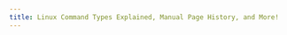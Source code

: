 ```yaml
---
title: Linux Command Types Explained, Manual Page History, and More!
---
```

<html lang="en">
<head>
    <meta charset="UTF-8">
    <meta name="viewport" content="width=device-width, initial-scale=1.0">
    <title>Comprehensive Linux Commands: Guide & History</title>
    <script src="https://cdn.tailwindcss.com"></script>
    <script src="https://cdn.jsdelivr.net/npm/chart.js"></script>
    <style>
        .chart-container { position: relative; width: 100%; max-width: 450px; margin-left: auto; margin-right: auto; height: 300px; max-height: 350px; }
        @media (min-width: 768px) { .chart-container { height: 350px; max-height: 400px;} }
        
        .content-scroll::-webkit-scrollbar { width: 8px; height: 8px; }
        .content-scroll::-webkit-scrollbar-track { background: #e5e7eb; /* gray-200 */ border-radius: 10px; }
        .content-scroll::-webkit-scrollbar-thumb { background: #9ca3af; /* gray-400 */ border-radius: 10px; }
        .content-scroll::-webkit-scrollbar-thumb:hover { background: #6b7280; /* gray-500 */ }

        .active-nav-item { background-color: #0ea5e9; /* sky-500 */ color: white !important; }
        .nav-item:hover { background-color: #38bdf8; /* sky-400 */ color: white !important; }
        
        .code-block { background-color: #1e293b; /* slate-800 */ color: #e2e8f0; /* slate-200 */ padding: 1rem; border-radius: 0.5rem; margin-bottom: 1rem; overflow-x: auto; position: relative; font-family: 'Courier New', Courier, monospace; font-size: 0.9em; }
        .code-block pre { margin: 0; white-space: pre-wrap; word-wrap: break-word; }
        .copy-button { position: absolute; top: 0.5rem; right: 0.5rem; background-color: #334155; /* slate-700 */ color: #cbd5e1; /* slate-300 */ border: none; padding: 0.3rem 0.6rem; border-radius: 0.25rem; cursor: pointer; font-size: 0.8rem; transition: background-color 0.2s; }
        .copy-button:hover { background-color: #475569; /* slate-600 */ }
        .copy-button .tooltip-text { visibility: hidden; width: 100px; background-color: #0f172a; /* slate-900 */ color: #fff; text-align: center; border-radius: 6px; padding: 5px 0; position: absolute; z-index: 1; bottom: 125%; left: 50%; margin-left: -50px; opacity: 0; transition: opacity 0.3s; font-size: 0.75rem; }
        .copy-button:hover .tooltip-text { visibility: visible; opacity: 1; }

        .table-container { overflow-x: auto; }
        table { width: 100%; border-collapse: collapse; margin-bottom: 1.5rem; margin-top:1rem; } 
        th, td { border: 1px solid #d1d5db; /* gray-300 */ padding: 0.75rem; text-align: left; }
        th { background-color: #f3f4f6; /* gray-100 */ font-weight: 600; }
        
        h1, h2, h3 { font-weight: 600; margin-bottom: 0.75rem; color: #1f2937; /* gray-800 */ }
        h1.page-title { font-size: 2rem; line-height: 2.25rem; margin-top: 0.5rem; margin-bottom: 1rem; text-align: center; }
        h2.section-title { font-size: 1.875rem; line-height: 2.25rem; margin-top: 2.5rem; border-bottom: 2px solid #0ea5e9; /* sky-500 */ padding-bottom: 0.5rem; } 
        h3.subsection-title { font-size: 1.5rem; line-height: 2rem; margin-top: 2rem; } 
        p { margin-bottom: 1rem; line-height: 1.6; }
        ul, ol { margin-left: 1.5rem; margin-bottom: 1rem; list-style-position: outside; }
        li { margin-bottom: 0.5rem; }
        .section-intro { font-style: italic; color: #4b5563; /* gray-600 */ margin-bottom: 1.5rem; border-left: 3px solid #38bdf8; /* sky-400 */ padding-left: 1rem; }

        .tab-button { padding: 0.5rem 1rem; margin-right: 0.5rem; border-radius: 0.375rem 0.375rem 0 0; background-color: #e5e7eb; /* gray-200 */ cursor: pointer; transition: background-color 0.2s; }
        .tab-button.active { background-color: #0ea5e9; /* sky-500 */ color: white; }
        .tab-content { border: 1px solid #d1d5db; /* gray-300 */ padding: 1rem; border-radius: 0 0.375rem 0.375rem 0.375rem; }

        .trivia-box { background-color: #e0f2fe; /* sky-100 */ border-left: 4px solid #0ea5e9; /* sky-500 */ padding: 1rem; margin-top: 1rem; margin-bottom: 1.5rem; border-radius: 0.25rem; }
        .trivia-box strong { color: #0369a1; /* sky-700 */ }
        .nav-separator { border-top: 1px solid #475569; /* slate-600 */ margin-top: 0.75rem; margin-bottom: 0.75rem; }
    </style>
</head>
<body class="bg-stone-100 text-stone-800 font-sans antialiased">
    <div class="flex flex-col md:flex-row min-h-screen">
        <nav class="md:w-72 bg-slate-800 text-slate-200 p-5 space-y-1 md:sticky md:top-0 md:h-screen overflow-y-auto content-scroll flex-shrink-0">
            <h1 class="text-xl font-bold text-white mb-4 border-b border-slate-600 pb-3">Linux Commands: Guide & History</h1>
            
            <p class="text-xs text-slate-400 uppercase font-semibold tracking-wider mb-1 mt-3">Interactive Guide</p>
            <a href="#guide-overview" class="nav-item block py-2.5 px-4 rounded transition duration-200 hover:bg-sky-400 hover:text-white">Guide Overview</a>
            <a href="#understanding-commands" class="nav-item block py-2.5 px-4 rounded transition duration-200 hover:bg-sky-400 hover:text-white">Understanding Commands</a>
            <a href="#general-techniques" class="nav-item block py-2.5 px-4 rounded transition duration-200 hover:bg-sky-400 hover:text-white">General Techniques</a>
            <div>
                <button class="nav-item w-full text-left py-2.5 px-4 rounded transition duration-200 hover:bg-sky-400 hover:text-white flex justify-between items-center" onclick="toggleSubmenu('shell-specific-submenu')">
                    Shell-Specific
                    <span id="shell-specific-arrow">&#9662;</span>
                </button>
                <div id="shell-specific-submenu" class="ml-4 mt-1 hidden space-y-1">
                    <a href="#bash-commands" class="nav-item block py-2 px-3 rounded transition duration-200 hover:bg-sky-400 hover:text-white text-sm">Bash</a>
                    <a href="#zsh-commands" class="nav-item block py-2 px-3 rounded transition duration-200 hover:bg-sky-400 hover:text-white text-sm">Zsh</a>
                    <a href="#fish-commands" class="nav-item block py-2 px-3 rounded transition duration-200 hover:bg-sky-400 hover:text-white text-sm">Fish</a>
                </div>
            </div>
            <a href="#advanced-strategies" class="nav-item block py-2.5 px-4 rounded transition duration-200 hover:bg-sky-400 hover:text-white">Advanced Strategies</a>
            <a href="#interactive-cheatsheet" class="nav-item block py-2.5 px-4 rounded transition duration-200 hover:bg-sky-400 hover:text-white">Interactive Cheatsheet</a>
            <a href="#quick-reference" class="nav-item block py-2.5 px-4 rounded transition duration-200 hover:bg-sky-400 hover:text-white">Quick Reference</a>
            <a href="#guide-summary-conclusion" class="nav-item block py-2.5 px-4 rounded transition duration-200 hover:bg-sky-400 hover:text-white">Guide Summary</a>

            <div class="nav-separator"></div>
            <p class="text-xs text-slate-400 uppercase font-semibold tracking-wider mb-1">Command History</p>
            <a href="#history-introduction" class="nav-item block py-2.5 px-4 rounded transition duration-200 hover:bg-sky-400 hover:text-white">History Introduction</a>
            <a href="#manuals-info" class="nav-item block py-2.5 px-4 rounded transition duration-200 hover:bg-sky-400 hover:text-white">Manuals & Info Systems</a>
            <a href="#unix-heritage" class="nav-item block py-2.5 px-4 rounded transition duration-200 hover:bg-sky-400 hover:text-white">UNIX Heritage & Coreutils</a>
            <a href="#command-evolution" class="nav-item block py-2.5 px-4 rounded transition duration-200 hover:bg-sky-400 hover:text-white">Evolution of Commands</a>
            <a href="#historical-perspective-conclusion" class="nav-item block py-2.5 px-4 rounded transition duration-200 hover:bg-sky-400 hover:text-white">Historical Perspective</a>
        </nav>

        <main class="flex-1 p-6 md:p-10 overflow-y-auto content-scroll" style="scroll-behavior: smooth;">
            <section id="guide-overview" class="content-section">
                <h1 class="page-title">Comprehensive Linux Command Guide & History</h1>
                <h2 class="section-title">Interactive Guide: Overview</h2>
                <p class="section-intro">This guide translates the comprehensive report on "Generating a List of Available Commands in Linux Environments" into an interactive experience. Explore the nuances of command types, discovery techniques across different shells, and advanced strategies for command enumeration. The goal is to provide a clear, navigable, and practical resource for understanding and listing commands in Linux.</p>
                <p>Navigating Linux commands can be complex due to the various forms they take: external executables, shell built-ins, aliases, and functions. This guide breaks down these concepts and provides methods to identify commands, whether you're a system administrator, developer, or curious user. Use the sidebar to navigate through different topics, from foundational understanding to shell-specific tools and advanced scripting. Later sections delve into the rich history of these commands.</p>
            </section>

            <section id="understanding-commands" class="content-section hidden">
                <h2 class="section-title">Understanding Command Types and Shell Resolution</h2>
                <p class="section-intro">Before diving into how to list commands, it's crucial to understand what constitutes a "command" in Linux and how your shell finds and executes it. This section covers the different types of commands and the order in which your shell searches for them.</p>
                
                <h3 class="subsection-title">A. Types of Commands</h3>
                <p>In a Linux shell environment, "commands" can be categorized as follows. Click on each type to learn more:</p>
                <div id="command-types-tabs" class="mb-4 mt-4"> 
                    <button class="tab-button active" onclick="showTab(event, 'external-cmds')">External Commands</button>
                    <button class="tab-button" onclick="showTab(event, 'builtins-cmds')">Shell Built-ins</button>
                    <button class="tab-button" onclick="showTab(event, 'functions-cmds')">Shell Functions</button>
                    <button class="tab-button" onclick="showTab(event, 'aliases-cmds')">Aliases</button>
                    <button class="tab-button" onclick="showTab(event, 'keywords-cmds')">Shell Keywords</button>
                </div>

                <div id="external-cmds" class="tab-content">
                    <h4>External Commands (Executables)</h4>
                    <p>These are programs stored as files on the disk, typically located in directories specified in the <code>PATH</code> environment variable (e.g., <code>/bin</code>, <code>/usr/bin</code>). They are independent of the shell. Examples include <code>ls</code>, <code>grep</code>, and <code>find</code>.</p>
                </div>
                <div id="builtins-cmds" class="tab-content hidden">
                    <h4>Shell Built-ins</h4>
                    <p>These commands are part of the shell program itself and do not exist as separate executable files. They are executed directly by the shell, often for performance or because they need to manipulate the shell's internal state (e.g., <code>cd</code>, <code>echo</code>, <code>export</code>).</p>
                </div>
                <div id="functions-cmds" class="tab-content hidden">
                    <h4>Shell Functions</h4>
                    <p>Users can define sequences of commands as functions within the shell. These functions are stored in the shell's memory and can be invoked like regular commands.</p>
                </div>
                <div id="aliases-cmds" class="tab-content hidden">
                    <h4>Aliases</h4>
                    <p>These are user-defined shortcuts for longer commands. When an alias is invoked, the shell replaces it with its defined command string (e.g., aliasing <code>ll</code> to <code>ls -alF</code>).</p>
                </div>
                <div id="keywords-cmds" class="tab-content hidden">
                    <h4>Shell Keywords</h4>
                    <p>These are reserved words with special meaning to the shell, forming the syntax of scripts and commands (e.g., <code>if</code>, <code>for</code>, <code>while</code>, <code>do</code>). While not commands in the executable sense, they are part of the shell's recognized vocabulary.</p>
                </div>

                <h3 class="subsection-title mt-6">Command Types Coverage (Approximate Report Emphasis)</h3>
                <p>The following chart visualizes the approximate emphasis given to different command types within the source report, helping to understand their relative importance in the context of command listing.</p>
                <div class="chart-container my-6">
                    <canvas id="commandTypesChart"></canvas>
                </div>

                <h3 class="subsection-title">B. The Shell's Command Search Order (Precedence)</h3>
                <p>When you enter a command, the shell follows a specific order to determine what to execute. This hierarchy is crucial because a name like <code>ls</code> could be an alias, a function, or an external command.</p>
                <ol class="list-decimal space-y-2 mt-4"> 
                    <li><strong>Aliases:</strong> Checked first. If an alias matches, it's substituted.</li>
                    <li><strong>Keywords (or Special Built-ins):</strong> Shell keywords (e.g., <code>if</code>, <code>for</code>) are recognized.</li>
                    <li><strong>Functions:</strong> User-defined or system-defined shell functions are checked.</li>
                    <li><strong>Built-ins:</strong> Regular shell built-in commands are considered.</li>
                    <li><strong>External Commands (via <code>PATH</code>):</strong> Finally, the shell searches directories in the <code>PATH</code> variable for an executable file.</li>
                </ol>
                <p class="mt-4">The <code>type</code> command (in Bash/Fish) or <code>whence</code> (in Zsh) can tell you how a specific name would be interpreted.</p>
            </section>

            <section id="general-techniques" class="content-section hidden">
                <h2 class="section-title">General Techniques for Listing Commands</h2>
                <p class="section-intro">These methods are broadly applicable across different Linux shells and primarily focus on discovering external executables and commands through system documentation.</p>

                <h3 class="subsection-title">A. Inspecting the <code>PATH</code> Environment Variable</h3>
                <p>The <code>PATH</code> variable lists directories the shell searches for external commands. You can display it with:</p>
                <div class="code-block mt-4 mb-4"> 
                    <button class="copy-button" onclick="copyCode(this, 'echo $PATH')"><span class="tooltip-text">Copy</span>📋</button>
                    <pre>echo $PATH</pre>
                </div>
                <p>Example output: <code>/usr/local/sbin:/usr/local/bin:/usr/sbin:/usr/bin:/sbin:/bin</code></p>
                <p class="mt-4">To list executables in these directories:</p>
                <h4 class="mt-4">1. Iterating and listing (Basic):</h4>
                <div class="code-block mt-2 mb-4"> 
                    <button class="copy-button" onclick="copyCode(this, 'IFS=:; for dir in $PATH; do ls -F \"$dir\"; done | grep \'\\*$\' | sed \'s/\\*$//\' | sort -u')"><span class="tooltip-text">Copy</span>📋</button>
                    <pre>IFS=: 
for dir in $PATH; do
  ls -F "$dir" 
done | grep '\\*$' | sed 's/\\*$//' | sort -u</pre>
                </div>
                <h4 class="mt-4">2. Using `find` for robust checking:</h4>
                <div class="code-block mt-2 mb-4"> 
                    <button class="copy-button" onclick="copyCode(this, 'IFS=:; for dir in $PATH; do find \"$dir\" -maxdepth 1 -type f -executable -print 2>/dev/null; done | sed \'s#.*/##\' | sort -u')"><span class="tooltip-text">Copy</span>📋</button>
                    <pre>IFS=:
for dir in $PATH; do
  find "$dir" -maxdepth 1 -type f -executable -print 2>/dev/null
done | sed 's#.*/##' | sort -u </pre>
                </div>
                <h4 class="mt-4">3. Concise `echo $PATH`, `tr`, `xargs`, `ls`:</h4>
                <div class="code-block mt-2 mb-4"> 
                    <button class="copy-button" onclick="copyCode(this, 'echo \"$PATH\" | tr \":\" \"\\n\" | xargs -I {} ls -1 {} 2>/dev/null | sort -u')"><span class="tooltip-text">Copy</span>📋</button>
                    <pre>echo "$PATH" | tr ":" "\n" | xargs -I {} ls -1 {} 2>/dev/null | sort -u</pre>
                </div>

                <h3 class="subsection-title">B. Using `apropos` and `man -k` for Semantic Search</h3>
                <p>If you know what a command does but not its name, use <code>apropos</code> or <code>man -k</code> to search man page descriptions:</p>
                <div class="code-block mt-4 mb-4"> 
                    <button class="copy-button" onclick="copyCode(this, 'apropos keyword\nman -k keyword')"><span class="tooltip-text">Copy</span>📋</button>
                    <pre>apropos keyword
# or
man -k keyword</pre>
                </div>
                <p>Example: <code>apropos "copy files"</code> might list <code>cp</code>, <code>scp</code>, <code>rsync</code>.</p>
            </section>
            
            <section id="bash-commands" class="content-section hidden">
                <h2 class="section-title">Bash (Bourne Again SHell) Commands</h2>
                <p class="section-intro">Bash offers several utilities for identifying different types of commands. This section details how to use tools like <code>compgen</code>, <code>help</code>, <code>alias</code>, and <code>type</code> to list and understand commands available in a Bash environment.</p>

                <h3 class="subsection-title">1. Using `compgen` for Versatile Listing</h3>
                <p>The <code>compgen</code> built-in is powerful for generating completion matches and listing shell entities:</p>
                <ul class="list-disc mt-4"> 
                    <li><code>compgen -c</code>: Lists all command names (executables, functions, built-ins).</li>
                    <li><code>compgen -a</code>: Lists all defined aliases.</li>
                    <li><code>compgen -b</code>: Lists shell built-in command names.</li>
                    <li><code>compgen -k</code>: Lists shell keyword names (e.g., <code>if</code>, <code>while</code>).</li>
                    <li><code>compgen -A function</code> (or <code>compgen -f</code>): Lists defined shell function names.</li>
                </ul>
                <div class="code-block mt-4 mb-4"> 
                    <button class="copy-button" onclick="copyCode(this, 'compgen -c  # All commands\ncompgen -b  # Built-ins\ncompgen -a  # Aliases\ncompgen -A function # Functions\ncompgen -k  # Keywords')"><span class="tooltip-text">Copy</span>📋</button>
                    <pre>compgen -c          # All commands (executables, functions, etc.)
compgen -b          # Built-ins
compgen -a          # Aliases
compgen -A function # Functions
compgen -k          # Keywords</pre>
                </div>
                <h4 class="mt-6">Bash `compgen` Options (Table 1 from report)</h4>
                <div class="table-container mt-2">
                    <table>
                        <thead>
                            <tr>
                                <th>Option</th>
                                <th>Description</th>
                                <th>Example Usage</th>
                            </tr>
                        </thead>
                        <tbody>
                            <tr><td><code>-c</code></td><td>All command names (executables, functions, etc.)</td><td><code>compgen -c</code></td></tr>
                            <tr><td><code>-a</code></td><td>Aliases</td><td><code>compgen -a</code></td></tr>
                            <tr><td><code>-b</code></td><td>Shell built-ins</td><td><code>compgen -b</code></td></tr>
                            <tr><td><code>-k</code></td><td>Shell keywords</td><td><code>compgen -k</code></td></tr>
                            <tr><td><code>-A function</code></td><td>Shell function names</td><td><code>compgen -A function</code></td></tr>
                            <tr><td><code>-f</code></td><td>Shell function names (alias for -A function)</td><td><code>compgen -f</code></td></tr>
                            <tr><td><code>-v</code></td><td>Shell variable names</td><td><code>compgen -v</code></td></tr>
                            <tr><td><code>-e</code></td><td>Exported shell variable names</td><td><code>compgen -e</code></td></tr>
                        </tbody>
                    </table>
                </div>

                <h3 class="subsection-title">2. Employing `help` for Built-in Command Details</h3>
                <p>The <code>help</code> command displays information about shell built-ins:</p>
                <div class="code-block mt-4 mb-4"> 
                    <button class="copy-button" onclick="copyCode(this, 'help -d \'*\'  # List all built-ins with short descriptions\nhelp printf   # Detailed info for printf')"><span class="tooltip-text">Copy</span>📋</button>
                    <pre>help -d '*'  # List all built-ins with short descriptions
help printf   # Detailed info for printf</pre>
                </div>

                <h3 class="subsection-title">3. Listing Aliases with the `alias` Command</h3>
                <p>To view all defined aliases:</p>
                <div class="code-block mt-4 mb-4"> 
                    <button class="copy-button" onclick="copyCode(this, 'alias     # Human-readable list\nalias -p  # Reusable format for scripting')"><span class="tooltip-text">Copy</span>📋</button>
                    <pre>alias     # Human-readable list
alias -p  # Reusable format for scripting</pre>
                </div>

                <h3 class="subsection-title">4. Identifying Command Types with `type`</h3>
                <p>The <code>type</code> command determines how Bash interprets a name:</p>
                <div class="code-block mt-4 mb-4"> 
                    <button class="copy-button" onclick="copyCode(this, 'type cd\ntype ls\ntype grep')"><span class="tooltip-text">Copy</span>📋</button>
                    <pre>type cd     # Example: cd is a shell builtin
type ls     # Example: ls is aliased to `ls --color=auto`
type grep   # Example: grep is /usr/bin/grep</pre>
                </div>
            </section>

            <section id="zsh-commands" class="content-section hidden">
                <h2 class="section-title">Zsh (Z Shell) Commands</h2>
                <p class="section-intro">Zsh provides powerful introspection capabilities, often offering more direct ways to list various command types. This section explores Zsh-specific commands like <code>whence</code>, <code>type</code>, and its handling of command arrays.</p>

                <h3 class="subsection-title">1. Comprehensive Listing with `whence` and `type`</h3>
                <ul class="list-disc mt-4"> 
                    <li><code>type -m '*'</code>: Lists all known command types with their type.</li>
                    <li><code>whence -wm '*'</code>: Lists names of all command types. Pipe to <code>sed 's/:[^:]*$//'</code> for names only.</li>
                </ul>
                <div class="code-block mt-4 mb-4"> 
                    <button class="copy-button" onclick="copyCode(this, 'type -m \'*\'\nwhence -wm \'*\' | sed \'s/:[^:]*$//\'')"><span class="tooltip-text">Copy</span>📋</button>
                    <pre>type -m '*'
whence -wm '*' | sed 's/:[^:]*$//'  # Names only</pre>
                </div>

                <h3 class="subsection-title">2. Listing External Commands</h3>
                <p>Zsh maintains a <code>$commands</code> array for external command paths:</p>
                <div class="code-block mt-4 mb-4"> 
                    <button class="copy-button" onclick="copyCode(this, 'print -rlo -- $commands:t | less')"><span class="tooltip-text">Copy</span>📋</button>
                    <pre>print -rlo -- $commands:t | less  # :t extracts basenames</pre>
                </div>

                <h3 class="subsection-title">3. Listing Aliases</h3>
                <div class="code-block mt-4 mb-4"> 
                    <button class="copy-button" onclick="copyCode(this, 'alias     # Human-readable list\nalias -L  # Machine-readable list')"><span class="tooltip-text">Copy</span>📋</button>
                    <pre>alias     # Human-readable list
alias -L  # Machine-readable list</pre>
                </div>

                <h3 class="subsection-title">4. Listing Functions</h3>
                <div class="code-block mt-4 mb-4"> 
                    <button class="copy-button" onclick="copyCode(this, 'functions  # Names and definitions\nprint -l ${(ok)functions} # Names only, alphabetized')"><span class="tooltip-text">Copy</span>📋</button>
                    <pre>functions                   # Names and definitions
print -l ${(ok)functions}  # Names only, alphabetized</pre>
                </div>
                 <h3 class="subsection-title">5. Listing Built-ins</h3>
                <p>Zsh built-ins can be identified using <code>whence -b</code> or by filtering the output of <code>type -m '*'</code>. The command <code>whence -c</code> will show built-ins along with other command types.</p>
            </section>

            <section id="fish-commands" class="content-section hidden">
                <h2 class="section-title">Fish (Friendly Interactive SHell) Commands</h2>
                <p class="section-intro">Fish shell emphasizes user-friendliness and has its own set of commands for introspection. It uses "abbreviations" for what other shells call "aliases." This section covers how to list commands, built-ins, functions, and abbreviations in Fish.</p>

                <h3 class="subsection-title">1. Listing Commands (Executables in `PATH`)</h3>
                <p>Iterate <code>$PATH</code> and check with <code>status --is-command</code>:</p>
                <div class="code-block mt-4 mb-4"> 
                    <button class="copy-button" onclick="copyCode(this, 'for dir in $PATH\n    for item in (ls $dir)\n        if status --is-command $item\n            echo $item\n        end\n    end\nend | sort -u')"><span class="tooltip-text">Copy</span>📋</button>
                    <pre>for dir in $PATH
    for item in (ls $dir)
        if status --is-command $item
            echo $item
        end
    end
end | sort -u</pre>
                </div>

                <h3 class="subsection-title">2. Listing Built-ins</h3>
                <div class="code-block mt-4 mb-4"> 
                    <button class="copy-button" onclick="copyCode(this, 'builtin -n  # or builtin --names')"><span class="tooltip-text">Copy</span>📋</button>
                    <pre>builtin -n  # or builtin --names</pre>
                </div>

                <h3 class="subsection-title">3. Listing Functions</h3>
                <div class="code-block mt-4 mb-4"> 
                    <button class="copy-button" onclick="copyCode(this, 'functions  # List names\nfunctions -D function_name # Show definition')"><span class="tooltip-text">Copy</span>📋</button>
                    <pre>functions                   # List names
functions -D function_name  # Show definition of a specific function</pre>
                </div>

                <h3 class="subsection-title">4. Listing Abbreviations (Fish's Aliases)</h3>
                <div class="code-block mt-4 mb-4"> 
                    <button class="copy-button" onclick="copyCode(this, 'abbr -l    # or abbr --list\nabbr --show # Show in reloadable format')"><span class="tooltip-text">Copy</span>📋</button>
                    <pre>abbr -l    # or abbr --list
abbr --show # Show in reloadable format</pre>
                </div>
            </section>

            <section id="advanced-strategies" class="content-section hidden">
                <h2 class="section-title">Advanced Strategies and Scripting</h2>
                <p class="section-intro">For a truly exhaustive list, especially for auditing or scripting purposes, you often need to combine multiple techniques. This section provides example scripts and discusses a holistic approach to command enumeration.</p>

                <h3 class="subsection-title">A. Combining Techniques for a Holistic View</h3>
                <p>A comprehensive approach involves:</p>
                <ol class="list-decimal mt-4"> 
                    <li>List executables from <code>PATH</code>.</li>
                    <li>List shell built-ins.</li>
                    <li>List defined aliases.</li>
                    <li>List defined shell functions.</li>
                    <li>Optionally, list shell keywords.</li>
                    <li>Combine and unique-sort the lists.</li>
                </ol>

                <h3 class="subsection-title">B. Example Scripts for Consolidated Command Lists</h3>
                <h4 class="mt-4">1. Bash Script Example:</h4>
                <div class="code-block mt-2 mb-4"> 
                    <button class="copy-button" onclick="copyCode(this, `#!/bin/bash\n# Script to list various types of available commands in Bash\n\necho \"--- External Commands (from PATH) ---\"\n(IFS=:; for dir in $PATH; do \\\n  find \"$dir\" -maxdepth 1 -type f -executable -print 2>/dev/null; \\\ndone | sed 's#.*/##' | sort -u)\necho \"\"\n\necho \"--- Shell Built-ins ---\"\ncompgen -b | sort\necho \"\"\n\necho \"--- Aliases ---\"\nalias -p | sed 's/alias \\([^=]*\\)=.*/\\1/' | sort\necho \"\"\n\necho \"--- Functions ---\"\ncompgen -A function | sort\necho \"\"\n\necho \"--- Keywords ---\"\ncompgen -k | sort\necho \"\"`)"><span class="tooltip-text">Copy</span>📋</button>
                    <pre>#!/bin/bash
# Script to list various types of available commands in Bash

echo "--- External Commands (from PATH) ---"
(IFS=:; for dir in $PATH; do \
  find "$dir" -maxdepth 1 -type f -executable -print 2>/dev/null; \
done | sed 's#.*/##' | sort -u)
echo ""

echo "--- Shell Built-ins ---"
compgen -b | sort
echo ""

echo "--- Aliases ---"
alias -p | sed 's/alias \([^=]*\)=.*/\\1/' | sort
echo ""

echo "--- Functions ---"
compgen -A function | sort
echo ""

echo "--- Keywords ---"
compgen -k | sort
echo ""</pre>
                </div>

                <h4 class="mt-4">2. Zsh Script Example (Conceptual):</h4>
                 <div class="code-block mt-2 mb-4"> 
                    <button class="copy-button" onclick="copyCode(this, `#!/bin/zsh\n# Script to list various types of available commands in Zsh\n\necho \"--- All Command Types (via whence, names only) ---\"\nwhence -wm '*' | sed 's/:[^:]*$//' | sort\necho \"\"\n\necho \"--- External Commands (from \\$commands array, names only) ---\"\nprint -rlo -- $commands:t\necho \"\"\n\necho \"--- Aliases (names only) ---\"\nalias -L | awk -F'=' '{print $1}' | sort\necho \"\"\n\necho \"--- Functions (names only) ---\"\nprint -l ${(ok)functions}\necho \"\"`)"><span class="tooltip-text">Copy</span>📋</button>
                    <pre>#!/bin/zsh
# Script to list various types of available commands in Zsh

echo "--- All Command Types (via whence, names only) ---"
whence -wm '*' | sed 's/:[^:]*$//' | sort
echo ""

echo "--- External Commands (from \$commands array, names only) ---"
print -rlo -- $commands:t
echo ""

echo "--- Aliases (names only) ---"
alias -L | awk -F'=' '{print $1}' | sort
echo ""

echo "--- Functions (names only) ---"
print -l ${(ok)functions}
echo ""</pre>
                </div>
            </section>

            <section id="interactive-cheatsheet" class="content-section hidden">
                <h2 class="section-title">Interactive Cheatsheet</h2>
                <p class="section-intro">Use this tool to quickly find command listing methods based on the shell and command type. Selections will display relevant commands or techniques as described in the report.</p>
                
                <div class="grid grid-cols-1 md:grid-cols-2 gap-4 mb-6 mt-4"> 
                    <div>
                        <label for="shell-select" class="block text-sm font-medium text-gray-700 mb-1">Select Shell:</label>
                        <select id="shell-select" class="block w-full p-2 border border-gray-300 rounded-md shadow-sm focus:ring-sky-500 focus:border-sky-500">
                            <option value="bash">Bash</option>
                            <option value="zsh">Zsh</option>
                            <option value="fish">Fish</option>
                            <option value="general">General/Any</option>
                        </select>
                    </div>
                    <div>
                        <label for="command-type-select" class="block text-sm font-medium text-gray-700 mb-1">Select Command Type / Info:</label>
                        <select id="command-type-select" class="block w-full p-2 border border-gray-300 rounded-md shadow-sm focus:ring-sky-500 focus:border-sky-500">
                            <option value="external">External Commands (from PATH)</option>
                            <option value="builtins">Shell Built-ins</option>
                            <option value="aliases">Aliases / Abbreviations</option>
                            <option value="functions">Shell Functions</option>
                            <option value="keywords">Shell Keywords</option>
                            <option value="all">All Types (Comprehensive)</option>
                            <option value="identify">Identify Specific Command Type</option>
                            <option value="semantic">Semantic Search (by functionality)</option>
                        </select>
                    </div>
                </div>

                <div id="cheatsheet-output" class="p-4 border border-sky-300 rounded-md bg-sky-50 min-h-[150px]">
                    <p class="text-gray-500">Select options above to see relevant commands/techniques here.</p>
                </div>
            </section>
            
            <section id="quick-reference" class="content-section hidden">
                <h2 class="section-title">Quick Reference: Command Listing Utilities (Table 2 from report)</h2>
                <p class="section-intro">This table provides a cross-shell comparison of key command listing utilities, helping you quickly find the right tool for the job depending on your shell environment.</p>
                <div class="table-container mt-4"> 
                    <table>
                        <thead>
                            <tr>
                                <th>Task</th>
                                <th>Bash Method(s)</th>
                                <th>Zsh Method(s)</th>
                                <th>Fish Method(s)</th>
                            </tr>
                        </thead>
                        <tbody>
                            <tr>
                                <td>List External Commands (from PATH)</td>
                                <td><code>echo "$PATH" \| tr ":" "\n" \| xargs -I {} ls -1 {} 2>/dev/null \| sort -u</code> or <code>find</code> script</td>
                                <td><code>print -rlo -- $commands:t</code> or <code>PATH</code> iteration script</td>
                                <td><code>for dir in $PATH...if status --is-command</code> script</td>
                            </tr>
                            <tr>
                                <td>List Shell Built-ins</td>
                                <td><code>compgen -b</code> or <code>help -d '*'</code></td>
                                <td><code>whence -wm '*' \| grep ':builtin$'</code> or <code>type -m '*' \| grep 'is a shell builtin'</code></td>
                                <td><code>builtin -n</code></td>
                            </tr>
                            <tr>
                                <td>List Aliases</td>
                                <td><code>alias</code> or <code>alias -p</code> or <code>compgen -a</code></td>
                                <td><code>alias</code> or <code>alias -L</code></td>
                                <td><code>abbr -l</code> or <code>abbr --show</code> (Abbreviations)</td>
                            </tr>
                            <tr>
                                <td>List Shell Functions</td>
                                <td><code>compgen -A function</code> or <code>declare -F</code></td>
                                <td><code>print -l ${(ok)functions}</code> or <code>functions</code></td>
                                <td><code>functions</code></td>
                            </tr>
                            <tr>
                                <td>List Shell Keywords</td>
                                <td><code>compgen -k</code></td>
                                <td><code>whence -wm '*' \| grep ':keyword$'</code> or <code>type -m '*' \| grep 'is a keyword'</code></td>
                                <td>(Typically not listed separately; part of shell syntax)</td>
                            </tr>
                            <tr>
                                <td>List All Types (Comprehensive)</td>
                                <td>Script combining <code>compgen</code> options & <code>PATH</code> scan; <code>compgen -c</code> (general)</td>
                                <td><code>whence -wm '*</code>' or <code>type -m '*'</code></td>
                                <td>Script combining <code>builtin -n</code>, <code>functions</code>, <code>abbr -l</code>, & <code>PATH</code> scan</td>
                            </tr>
                            <tr>
                                <td>Identify Specific Command Type</td>
                                <td><code>type command_name</code></td>
                                <td><code>type command_name</code> or <code>whence command_name</code></td>
                                <td><code>type command_name</code> or <code>status --is-command command_name</code> (for executables)</td>
                            </tr>
                        </tbody>
                    </table>
                </div>
            </section>

            <section id="guide-summary-conclusion" class="content-section hidden">
                <h2 class="section-title">Interactive Guide: Summary and Recommendations</h2>
                <p class="section-intro">This interactive guide has explored the diverse methods for listing available commands in Linux. Understanding these techniques empowers users to better comprehend their system's capabilities and effectively manage their shell environment.</p>
                
                <h3 class="subsection-title">A. Summary of Key Methods from the Guide</h3>
                <ul class="list-disc mt-4"> 
                    <li><strong>External Commands:</strong> Inspect <code>PATH</code> (<code>echo $PATH</code>, <code>find</code>).</li>
                    <li><strong>Semantic Search:</strong> Use <code>apropos</code> or <code>man -k</code>.</li>
                    <li><strong>Shell-Specific Tools:</strong>
                        <ul class="list-disc mt-2"> 
                            <li><strong>Bash:</strong> <code>compgen</code> (versatile: <code>-c</code>, <code>-b</code>, <code>-a</code>, <code>-A function</code>, <code>-k</code>), <code>help</code>, <code>alias</code>, <code>type</code>.</li>
                            <li><strong>Zsh:</strong> <code>whence -wm '*'</code>, <code>type -m '*'</code>, <code>$commands</code>, <code>alias</code>, <code>print -l ${(ok)functions}</code>.</li>
                            <li><strong>Fish:</strong> <code>builtin -n</code>, <code>functions</code>, <code>abbr -l</code>, <code>PATH</code> iteration with <code>status --is-command</code>.</li>
                        </ul>
                    </li>
                </ul>

                <h3 class="subsection-title">B. Recommendations for Choosing the Right Approach (Guide)</h3>
                <ul class="list-disc mt-4"> 
                    <li><strong>To find a command by function (name unknown):</strong> Use <code>apropos keyword</code> or <code>man -k keyword</code>.</li>
                    <li><strong>To list all executables from <code>PATH</code>:</strong> Iterate <code>PATH</code> directories, using <code>find -executable</code>.</li>
                    <li><strong>For a comprehensive list within a specific shell:</strong>
                        <ul class="list-disc mt-2"> 
                            <li><strong>Bash:</strong> Script combining <code>compgen</code> options and <code>PATH</code> scan. <code>compgen -c</code> for general overview.</li>
                            <li><strong>Zsh:</strong> <code>whence -wm '*'</code> is a strong starting point.</li>
                            <li><strong>Fish:</strong> Script combining <code>builtin -n</code>, <code>functions</code>, <code>abbr -l</code>, and <code>PATH</code> scan.</li>
                        </ul>
                    </li>
                    <li><strong>To identify a specific name's type (<code>mycmd</code>):</strong>
                        <ul class="list-disc mt-2"> 
                            <li>Bash/Fish: <code>type mycmd</code></li>
                            <li>Zsh: <code>type mycmd</code> or <code>whence mycmd</code></li>
                        </ul>
                    </li>
                </ul>
                <p class="mt-4">The set of available commands is dynamic. Always consult official shell documentation for the most current and detailed information. Your specific goal—be it a quick overview, detailed audit, or debugging—will guide your choice of tools.</p>
            </section>

            <section id="history-introduction" class="content-section hidden">
                <h2 class="section-title">A Brief History of Linux Commands</h2>
                <p class="section-intro">The Linux command line, a powerful interface for interacting with the operating system, has a rich history deeply intertwined with its predecessor, UNIX. Many of the commands we use daily have origins stretching back decades, evolving yet often retaining their core purpose. This exploration delves into that history, looking at how commands were documented, their UNIX lineage, and how some have changed in surprising ways.</p>
                <p>Understanding this history not only satisfies curiosity but also provides a deeper appreciation for the design principles and longevity of these essential tools. From the humble `man` page to the sprawling GNU Core Utilities, each command tells a part of the larger story of open-source software development and the quest for efficient system interaction.</p>
            </section>

            <section id="manuals-info" class="content-section hidden">
                <h2 class="section-title">The Dawn of Documentation: `man`, `info`, and `intro`</h2>
                <p class="section-intro">In the early days of UNIX, and subsequently Linux, understanding how to use the myriad of available commands was crucial. This led to the development of sophisticated documentation systems, primarily the `man` pages and later the GNU `info` system.</p>

                <h3 class="subsection-title">The `man` Command: Your On-System Manual</h3>
                <p>The `man` (manual) command is one ofthe oldest and most fundamental tools for getting help. Typing `man <command_name>` displays the manual page for that command, typically covering its synopsis, description, options, examples, and related commands.</p>
                <div class="code-block mt-4 mb-4"> 
                    <pre>man ls  # Displays the manual page for the 'ls' command</pre>
                </div>
                <p>Manual pages are traditionally organized into sections:</p>
                <ul class="list-disc mt-4"> 
                    <li>Section 1: Executable programs or shell commands</li>
                    <li>Section 2: System calls (functions provided by the kernel)</li>
                    <li>Section 3: Library calls (functions within program libraries)</li>
                    <li>And so on, covering file formats, games, miscellaneous, system administration tools, and kernel routines.</li>
                </ul>
                <p class="mt-4">You can specify a section, like `man 1 intro` to get an introduction to user commands, or `man 7 glob` for an explanation of glob patterns.</p>

                <div class="trivia-box">
                    <strong>Did You Know?</strong> The first UNIX Programmer's Manual was written by Dennis Ritchie and Ken Thompson in 1971. The `man` command itself appeared shortly thereafter, making documentation an integral part of the UNIX philosophy.
                </div>

                <h3 class="subsection-title">The `intro` Pages</h3>
                <p>A special set of manual pages, often named `intro`, provides an introduction to the commands or functions within a specific section of the manual. For example:</p>
                <div class="code-block mt-4 mb-4"> 
                    <pre>man intro         # Often defaults to intro(1), introduction to user commands
man 1 intro     # Explicitly section 1 intro
man 2 intro     # Introduction to system calls
man 3 intro     # Introduction to library functions</pre>
                </div>
                <p>These `intro` pages are excellent starting points for understanding the scope and purpose of different categories of system tools and interfaces.</p>

                <h3 class="subsection-title">The GNU `info` System</h3>
                <p>While `man` pages are ubiquitous, the GNU Project developed its own documentation system called `info`. Info documents are hypertextual, organized into "nodes," allowing for more structured and browsable documentation than traditional man pages. You navigate `info` pages using commands within the `info` reader (often Emacs-like keybindings).</p>
                <div class="code-block mt-4 mb-4"> 
                    <pre>info coreutils  # Displays the info documentation for GNU Coreutils
info ls         # Displays info for 'ls', if available</pre>
                </div>
                <p>Many GNU utilities have both `man` pages and more extensive `info` documentation. While `man` pages are excellent for quick reference, `info` pages often provide more tutorial-like content and deeper explanations.</p>
            </section>

            <section id="unix-heritage" class="content-section hidden">
                <h2 class="section-title">UNIX Heritage & The GNU Core Utilities</h2>
                <p class="section-intro">A vast majority of the command-line tools available on a typical Linux system have their roots in the original UNIX operating system developed at Bell Labs in the 1970s. The GNU Project, initiated by Richard Stallman, aimed to create a free UNIX-compatible operating system, and a crucial part of this was reimplementing these standard UNIX utilities.</p>

                <h3 class="subsection-title">Core UNIX Philosophy</h3>
                <p>Many early UNIX commands were designed with a philosophy of "do one thing and do it well." This led to a collection of small, focused utilities that could be combined using pipes (`|`) and redirection (`>`, `<`) to perform complex tasks. Commands like `grep` (search), `sed` (stream editor), `awk` (pattern scanning and processing language), `sort`, `uniq`, `cat`, `head`, `tail`, `wc` (word count) are all prime examples of this philosophy.</p>

                <h3 class="subsection-title">The GNU Core Utilities (Coreutils)</h3>
                <p>The GNU Core Utilities, or Coreutils, is a package of essential command-line tools that provide the basic file, shell, and text manipulation functionalities of a GNU/Linux system. This package bundles many of the most commonly used commands, ensuring they are available and behave consistently across GNU systems.</p>
                <p class="mt-4">Some well-known commands included in GNU Coreutils are:</p>
                <ul class="list-disc grid grid-cols-2 md:grid-cols-3 gap-x-4 mt-2"> 
                    <li>File utilities: `ls`, `cp`, `mv`, `rm`, `mkdir`, `touch`, `chmod`, `chown`, `df`, `du`, `ln`, `sync`</li>
                    <li>Text utilities: `cat`, `head`, `tail`, `grep` (basic version), `sort`, `uniq`, `wc`, `tr`, `cut`, `paste`, `od`</li>
                    <li>Shell utilities: `echo`, `printf`, `pwd`, `date`, `who`, `uname`, `tty`, `sleep`, `test` (often as `[ ]`)</li>
                </ul>
                <p class="mt-4">While some of these, like `grep`, also exist as more powerful standalone GNU packages (GNU Grep), Coreutils provides the fundamental versions. Learning about Coreutils gives a solid foundation for understanding a large portion of everyday command-line activity.</p>
                
                <div class="trivia-box">
                    <strong>Developer Lineage:</strong> While tracking individual developers for every UNIX command is complex, figures like Ken Thompson, Dennis Ritchie, Brian Kernighan, Douglas McIlroy, and Alfred Aho were pivotal in creating the early UNIX environment and many of its core tools at Bell Labs. The GNU versions were then re-implemented by a new generation of developers under the GNU Project, with Richard Stallman being a key figure, along with many others who contributed to specific utilities. For example, David MacKenzie and Jim Meyering have been long-time maintainers and significant contributors to GNU Coreutils.
                </div>
            </section>

            <section id="command-evolution" class="content-section hidden">
                <h2 class="section-title">The Evolution of Commands: Function & Usage</h2>
                <p class="section-intro">Commands are not static; they evolve. New options are added, behaviors are refined, and sometimes, the common usage patterns shift from their original intent. This section looks at a few examples, with a special focus on the `touch` command.</p>

                <h3 class="subsection-title">The Curious Case of `touch`</h3>
                <p>The `touch` command is a classic example of evolving usage. Its primary, original purpose, as per its `man` page, is to change file timestamps. Specifically, it updates the access and modification times of a file or directory.</p>
                <div class="code-block mt-4 mb-4"> 
                    <pre># Original primary use: Update timestamps of an existing file
touch existing_file.txt 

# Set timestamps to a specific date and time
touch -d "2023-01-01 10:00:00" some_file.txt

# Use timestamps from another file (reference file)
touch -r reference_file.txt target_file.txt</pre>
                </div>
                <p>However, a side effect of trying to `touch` a non-existent file is that, by default, `touch` creates an empty file with that name. This behavior has become its most common and widely known use, especially among newer users or in scripts where an empty placeholder file is needed.</p>
                <div class="code-block mt-4 mb-4"> 
                    <pre># Common modern usage: Create an empty file
touch new_empty_file.txt</pre>
                </div>
                <div class="trivia-box">
                    <strong>`touch`: Intent vs. Common Practice:</strong> While creating empty files is a valid and useful feature of `touch` (controlled by the `-c` or `--no-create` option if you *only* want to update existing files), its original design was centered on timestamp manipulation for tasks like triggering recompilation in build systems (e.g., `make` relies on timestamps to determine which files need to be recompiled).
                </div>

                <h3 class="subsection-title">Other Examples of Evolution (Briefly)</h3>
                <ul class="list-disc mt-4"> 
                    <li>
                        <strong>`grep` (Global Regular Expression Print):</strong> Originally a simple tool to search for patterns, `grep` has seen numerous enhancements and variants (e.g., `egrep` for extended regex, `fgrep` for fixed strings, now often options like `-E`, `-F` in GNU grep). Options for color output, context (lines before/after), and recursive searching have made it far more versatile.
                    </li>
                    <li>
                        <strong>`awk`:</strong> Conceived by Alfred Aho, Peter Weinberger, and Brian Kernighan (whose surnames form the acronym), `awk` started as a powerful text-processing language. Over time, implementations like `gawk` (GNU awk) have added many extensions, making it almost a general-purpose scripting language for certain tasks.
                    </li>
                    <li>
                        <strong>Shells Themselves (`sh`, `bash`, `zsh`, `fish`):</strong> The Bourne shell (`sh`) was foundational. `bash` (Bourne-Again SHell) added features like command history, job control, and more advanced scripting. `zsh` and `fish` further pushed boundaries with sophisticated completion systems, plugin architectures, and user-experience enhancements.
                    </li>
                </ul>
                <p class="mt-4">This evolution is a testament to the adaptability and enduring relevance of the command-line interface, driven by community contributions and changing user needs.</p>
            </section>

            <section id="historical-perspective-conclusion" class="content-section hidden">
                <h2 class="section-title">Historical Perspective: An Enduring Legacy</h2>
                <p class="section-intro">The commands that form the bedrock of Linux and other UNIX-like systems are more than just tools; they represent a rich history of computing innovation, collaborative development, and a persistent philosophy of building powerful, flexible systems from simple, composable parts.</p>
                <p>From the earliest `man` pages providing essential guidance, to the robust GNU Core Utilities that package decades of UNIX wisdom, and the subtle evolution of individual commands like `touch`, the story of the Linux command line is one of continuous refinement and adaptation. Understanding this heritage not only enriches our knowledge but also helps us appreciate the elegance and power that these often decades-old tools still bring to modern computing.</p>
                <p class="mt-4">As new tools and interfaces emerge, the command line, with its deep roots and proven utility, remains an indispensable part of a developer's and system administrator's toolkit, a direct link to a powerful computing tradition.</p>
            </section>
        </main>
    </div>

    <script>
        const sections = document.querySelectorAll('.content-section');
        let commandTypesChartInstance = null;

        function updateNavHighlight() {
            let currentSectionId = 'guide-overview'; 
            sections.forEach(section => {
                if (!section.classList.contains('hidden')) {
                    currentSectionId = section.id;
                }
            });

            document.querySelectorAll('nav .nav-item').forEach(item => {
                item.classList.remove('active-nav-item');
            });

            const activeLink = document.querySelector(`nav a.nav-item[href="#${currentSectionId}"]`);
            if (activeLink) {
                activeLink.classList.add('active-nav-item');
                const submenuDiv = activeLink.closest('div[id$="-submenu"]');
                if (submenuDiv) {
                    const submenuId = submenuDiv.id;
                    const parentButton = document.querySelector(`nav button.nav-item[aria-controls="${submenuId}"]`);
                    if (parentButton) {
                        parentButton.classList.add('active-nav-item');
                    }
                }
            }
        }
        
        function displaySection(targetId) {
            sections.forEach(section => {
                section.classList.toggle('hidden', section.id !== targetId);
            });

            if (targetId === 'understanding-commands') { 
                const chartCanvas = document.getElementById('commandTypesChart');
                if (chartCanvas && (!commandTypesChartInstance || !commandTypesChartInstance.ctx || commandTypesChartInstance.ctx.canvas === null)) {
                     renderCommandTypesChart();
                }
            }
            if (targetId === 'interactive-cheatsheet') {
                updateCheatsheet(); 
            }
            updateNavHighlight();
            const mainContentArea = document.querySelector('main.content-scroll');
            if (mainContentArea) {
                mainContentArea.scrollTop = 0;
            }
        }

        function navLinkClickHandler(event) {
            if (this.tagName === 'A' && this.classList.contains('nav-item') && this.getAttribute('href') && this.getAttribute('href').startsWith('#')) {
                event.preventDefault();
                const targetId = this.getAttribute('href').substring(1);
                displaySection(targetId); 
                
                if (window.location.hash !== `#${targetId}`) {
                    window.location.hash = `#${targetId}`;
                }
            }
        }
        
        document.querySelectorAll('nav a.nav-item').forEach(link => {
            link.addEventListener('click', navLinkClickHandler);
        });
        
        function toggleSubmenu(submenuId) {
            const submenu = document.getElementById(submenuId);
            const arrow = document.getElementById(submenuId.replace('-submenu', '-arrow'));
            const button = document.querySelector(`button.nav-item[aria-controls="${submenuId}"]`);

            submenu.classList.toggle('hidden');
            const isExpanded = !submenu.classList.contains('hidden');
            if (isExpanded) {
                arrow.innerHTML = '&#9652;'; 
            } else {
                arrow.innerHTML = '&#9662;'; 
            }
            if (button) button.setAttribute('aria-expanded', isExpanded.toString());
        }

        document.querySelectorAll('button.nav-item[onclick^="toggleSubmenu"]').forEach(button => {
            const submenuId = button.getAttribute('onclick').match(/'([^']+)'/)[1];
            button.setAttribute('aria-controls', submenuId);
            const submenu = document.getElementById(submenuId);
            if (submenu) {
                 button.setAttribute('aria-expanded', (!submenu.classList.contains('hidden')).toString());
            }
        });

        function handleHashChangeAndInitialLoad() {
            const hash = window.location.hash;
            let targetId = 'guide-overview'; 
            if (hash) {
                const potentialId = hash.substring(1);
                const targetElement = document.getElementById(potentialId);
                if (targetElement && Array.from(sections).includes(targetElement)) { // Ensure it's a valid section ID
                    targetId = potentialId;
                } else if (potentialId) { 
                     // If hash is invalid or not a section ID, fallback to default and update hash
                     window.location.hash = '#guide-overview'; 
                     targetId = 'guide-overview';
                }
            }
            displaySection(targetId); 

            const targetSectionElement = document.getElementById(targetId);
            if (targetSectionElement) {
                 const parentSubmenu = targetSectionElement.closest('div[id$="-submenu"]');
                 if (parentSubmenu && parentSubmenu.classList.contains('hidden')) {
                    const controllingButton = document.querySelector(`button.nav-item[aria-controls="${parentSubmenu.id}"]`);
                    if (controllingButton) {
                        toggleSubmenu(parentSubmenu.id); 
                    }
                 }
            }
        }

        window.addEventListener('DOMContentLoaded', handleHashChangeAndInitialLoad);
        window.addEventListener('hashchange', handleHashChangeAndInitialLoad);

        function copyCode(button, textToCopy) {
            const originalTooltipText = "Copy";
            const copiedTooltipText = "Copied!";
            const errorTooltipText = "Error";
            const tooltip = button.querySelector('.tooltip-text');

            const textarea = document.createElement('textarea');
            textarea.value = textToCopy;
            textarea.style.position = 'fixed'; 
            textarea.style.opacity = '0'; 
            document.body.appendChild(textarea);
            textarea.focus();
            textarea.select();

            try {
                const successful = document.execCommand('copy');
                if (successful) {
                    tooltip.textContent = copiedTooltipText;
                } else {
                    tooltip.textContent = errorTooltipText;
                    console.error('Fallback: Oops, unable to copy (execCommand failed)');
                }
            } catch (err) {
                tooltip.textContent = errorTooltipText;
                console.error('Fallback: Oops, unable to copy', err);
            }

            document.body.removeChild(textarea);
            setTimeout(() => {
                tooltip.textContent = originalTooltipText;
            }, 2000);
        }

        function renderCommandTypesChart() {
            if (commandTypesChartInstance) { 
                commandTypesChartInstance.destroy();
            }
            const chartCanvas = document.getElementById('commandTypesChart');
            if (!chartCanvas) { return; } 
            const ctx = chartCanvas.getContext('2d');
            if (!ctx) { return; } 

            commandTypesChartInstance = new Chart(ctx, {
                type: 'pie',
                data: {
                    labels: ['External Commands', 'Shell Built-ins', 'Shell Functions', 'Aliases', 'Shell Keywords'],
                    datasets: [{
                        label: 'Command Type Emphasis in Report',
                        data: [30, 20, 20, 20, 10], 
                        backgroundColor: [
                            'rgba(54, 162, 235, 0.8)', 
                            'rgba(255, 206, 86, 0.8)',
                            'rgba(75, 192, 192, 0.8)', 
                            'rgba(153, 102, 255, 0.8)',
                            'rgba(255, 159, 64, 0.8)'
                        ],
                        borderColor: [
                            'rgba(54, 162, 235, 1)',
                            'rgba(255, 206, 86, 1)',
                            'rgba(75, 192, 192, 1)',
                            'rgba(153, 102, 255, 1)',
                            'rgba(255, 159, 64, 1)'
                        ],
                        borderWidth: 1
                    }]
                },
                options: {
                    responsive: true,
                    maintainAspectRatio: false,
                    plugins: {
                        legend: {
                            position: 'top',
                        },
                        tooltip: {
                            callbacks: {
                                label: function(context) {
                                    let label = context.label || '';
                                    if (label) {
                                        label += ': ';
                                    }
                                    if (context.parsed !== null) {
                                        label += context.parsed + '%';
                                    }
                                    return label;
                                }
                            }
                        }
                    }
                }
            });
        }
        
        function showTab(event, tabName) {
            const tabButtons = document.querySelectorAll('#command-types-tabs .tab-button');
            tabButtons.forEach(button => button.classList.remove('active'));
            event.currentTarget.classList.add('active');

            const tabContents = document.querySelectorAll('#understanding-commands .tab-content'); 
            tabContents.forEach(content => {
                if (content.id === tabName) {
                    content.classList.remove('hidden');
                } else {
                    content.classList.add('hidden');
                }
            });
        }

        const cheatsheetData = {
            bash: {
                external: "<code>echo \"$PATH\" | tr \":\" \"\\n\" | xargs -I {} ls -1 {} 2>/dev/null | sort -u</code><br><code>find \"$dir\" -maxdepth 1 -type f -executable ...</code>",
                builtins: "<code>compgen -b</code><br><code>help -d '*'</code>",
                aliases: "<code>alias</code> or <code>alias -p</code><br><code>compgen -a</code>",
                functions: "<code>compgen -A function</code> or <code>compgen -f</code><br><code>declare -F</code> (shows names)",
                keywords: "<code>compgen -k</code>",
                all: "<code>compgen -c</code> (general, includes various types)<br>Combine outputs of <code>compgen -b, -a, -A function, -k</code> and PATH scan.",
                identify: "<code>type command_name</code>"
            },
            zsh: {
                external: "<code>print -rlo -- $commands:t</code> (uses Zsh's <code>$commands</code> array)<br>PATH iteration script (similar to Bash/General)",
                builtins: "<code>whence -wm '*' | grep ':builtin$'</code><br><code>type -m '*' | grep 'is a shell builtin'</code>",
                aliases: "<code>alias</code> or <code>alias -L</code> (machine-readable)",
                functions: "<code>print -l ${(ok)functions}</code> (names only, ordered)<br><code>functions</code> (names and definitions)",
                keywords: "<code>whence -wm '*' | grep ':keyword$'</code><br><code>type -m '*' | grep 'is a keyword'</code>",
                all: "<code>whence -wm '*'</code> (lists all types with prefixes)<br><code>type -m '*'</code> (lists all types with descriptions)",
                identify: "<code>type command_name</code> or <code>whence command_name</code>"
            },
            fish: {
                external: "Script: <code>for dir in $PATH; for item in (ls $dir); if status --is-command $item; echo $item; end; end; end | sort -u</code>",
                builtins: "<code>builtin -n</code> or <code>builtin --names</code>",
                aliases: "<code>abbr -l</code> or <code>abbr --list</code> (Fish uses 'abbreviations')",
                functions: "<code>functions</code> (lists names)<br><code>functions -D function_name</code> (shows definition)",
                keywords: "Keywords are part of Fish syntax, not typically listed separately by a specific command like in Bash/Zsh.",
                all: "Combine outputs of <code>builtin -n</code>, <code>functions</code>, <code>abbr -l</code>, and PATH scan script.",
                identify: "<code>type command_name</code><br><code>status --is-command command_name</code> (for executables)"
            },
            general: {
                external: "Inspect <code>$PATH</code>: <code>echo $PATH</code>, then list executables in those dirs (e.g., using <code>ls</code>, <code>find</code>).",
                semantic: "<code>apropos keyword</code> or <code>man -k keyword</code> (searches man page descriptions)",
                identify: "Generally shell-dependent (<code>type</code> is common). For external vs internal, check if it's in <code>$PATH</code> vs a shell built-in/function/alias."
            }
        };

        function updateCheatsheet() {
            const cheatsheetSection = document.getElementById('interactive-cheatsheet');
            const currentShellSelect = document.getElementById('shell-select');
            const currentCommandTypeSelect = document.getElementById('command-type-select');
            const currentCheatsheetOutput = document.getElementById('cheatsheet-output');

            if (!cheatsheetSection || cheatsheetSection.classList.contains('hidden') || !currentShellSelect || !currentCommandTypeSelect || !currentCheatsheetOutput) {
                return; 
            }

            const shell = currentShellSelect.value;
            const type = currentCommandTypeSelect.value;
            let outputHTML = `<p class="font-semibold text-sky-700">Method for ${shell.toUpperCase()} - ${type.replace(/^\w/, c => c.toUpperCase())}:</p>`;
            
            if (shell === 'general') {
                if (cheatsheetData.general[type]) {
                    outputHTML += `<div class="mt-2 text-sm">${cheatsheetData.general[type]}</div>`;
                } else if (type === 'builtins' || type === 'aliases' || type === 'functions' || type === 'keywords' || type === 'all') {
                     outputHTML += `<div class="mt-2 text-sm">This is highly shell-specific. Please select a specific shell (Bash, Zsh, Fish) for these types.</div>`;
                } else {
                    outputHTML += `<div class="mt-2 text-sm">Information for this combination is not explicitly detailed for 'General'. Try a specific shell or a different type.</div>`;
                }
            } else if (cheatsheetData[shell] && cheatsheetData[shell][type]) {
                outputHTML += `<div class="mt-2 text-sm">${cheatsheetData[shell][type]}</div>`;
            } else if (type === 'semantic' && cheatsheetData.general.semantic) { 
                 outputHTML += `<div class="mt-2 text-sm">${cheatsheetData.general.semantic}</div>`;
            }
            else {
                outputHTML += `<div class="mt-2 text-sm">No specific information for this combination in the report data. Try another selection.</div>`;
            }
            currentCheatsheetOutput.innerHTML = outputHTML;
        }
        
        const initialShellSelect = document.getElementById('shell-select');
        const initialCommandTypeSelect = document.getElementById('command-type-select');
        if (initialShellSelect && initialCommandTypeSelect) {
             initialShellSelect.addEventListener('change', updateCheatsheet);
             initialCommandTypeSelect.addEventListener('change', updateCheatsheet);
        }
    </script>
</body>
</html>
